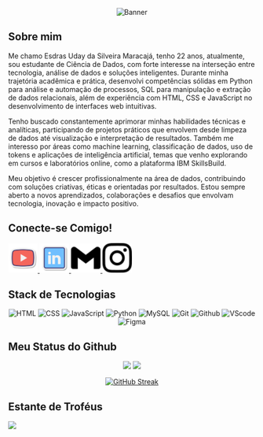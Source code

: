 
<p align="center">
  <img src="assets/Banner.gif" alt="Banner" width="800"/>
</p>

## Sobre mim
Me chamo Esdras Uday da Silveira Maracajá, tenho 22 anos, atualmente, sou estudante de Ciência de Dados, com forte interesse na interseção entre tecnologia, análise de dados e soluções inteligentes. Durante minha trajetória acadêmica e prática, desenvolvi competências sólidas em Python para análise e automação de processos, SQL para manipulação e extração de dados relacionais, além de experiência com HTML, CSS e JavaScript no desenvolvimento de interfaces web intuitivas.

Tenho buscado constantemente aprimorar minhas habilidades técnicas e analíticas, participando de projetos práticos que envolvem desde limpeza de dados até visualização e interpretação de resultados. Também me interesso por áreas como machine learning, classificação de dados, uso de tokens e aplicações de inteligência artificial, temas que venho explorando em cursos e laboratórios online, como a plataforma IBM SkillsBuild.

Meu objetivo é crescer profissionalmente na área de dados, contribuindo com soluções criativas, éticas e orientadas por resultados. Estou sempre aberto a novos aprendizados, colaborações e desafios que envolvam tecnologia, inovação e impacto positivo.

## Conecte-se Comigo!

<p align="left">
  <a href="https://www.youtube.com/" target="_blank">
    <img src="assets/youtube-icon.svg" alt="Youtube" width="60px"/>
  </a>
  <a href="https://www.linkedin.com/in/esdras-uday-1a6a1227a" target="_blank">
    <img src="assets/linkedin-icon.svg" alt="Youtube" width="60px"/>
  </a>
  <a href="mailto:esdrasuday1@gmail.com" target="_blank" rel="noopener noreferrer">
    <img src="assets/gmail.svg" alt="Gmail" width="60px"/>
  <a/>
  <a href="https://www.instagram.com/esdras_uday/" target="_blank">
    <img src="assets/instagram.svg" alt="Gmail" width="60px"/>
  <a/>
</p>

## Stack de Tecnologias

<p align="center">
  <img src="https://cdn.jsdelivr.net/gh/devicons/devicon@latest/icons/html5/html5-plain-wordmark.svg" alt="HTML" height="60px"/>
  <img src="https://cdn.jsdelivr.net/gh/devicons/devicon@latest/icons/css3/css3-plain-wordmark.svg" alt="CSS" height="60px"/>
  <img src="https://cdn.jsdelivr.net/gh/devicons/devicon@latest/icons/javascript/javascript-plain.svg" alt="JavaScript" height="60px"/>
  <img src="https://cdn.jsdelivr.net/gh/devicons/devicon/icons/python/python-original.svg" alt="Python" height="60 px"/>
  <img src="https://cdn.jsdelivr.net/gh/devicons/devicon@latest/icons/mysql/mysql-original.svg" alt="MySQL" height="60 px"/>
  <img src="https://cdn.jsdelivr.net/gh/devicons/devicon@latest/icons/git/git-original.svg" alt="Git" height="60px"/>
  <img src="https://cdn.jsdelivr.net/gh/devicons/devicon@latest/icons/github/github-original.svg" alt="Github" height="60px"/>
  <img src="https://cdn.jsdelivr.net/gh/devicons/devicon@latest/icons/vscode/vscode-original.svg" alt="VScode" height="60px"/>
  <img src="https://cdn.jsdelivr.net/gh/devicons/devicon@latest/icons/figma/figma-original.svg" alt="Figma" height="60px"/>
</p>



## Meu Status do Github

<p align="center">
  <img src="https://github-readme-stats.vercel.app/api?username=EsdrasUday&show_icons=true&theme=dark&locale=pt-br" width="420"/>
  <img src="https://github-readme-stats.vercel.app/api/top-langs/?username=EsdrasUday&layout=compact&theme=dark&locale=pt-br" width="320"/>
</p>

<p align="center">
  <a href="https://git.io/streak-stats"><img src="https://streak-stats.demolab.com?user=EsdrasUday&theme=dark&locale=pt_BR&mode=weekly" alt="GitHub Streak" /></a>
</p>


## Estante de Troféus

<p align="left">
  <img src="https://github-profile-trophy.vercel.app/?username=EsdrasUday&no-frame=true&theme=aura&rank=?,-?&row=1"/>
</p>
